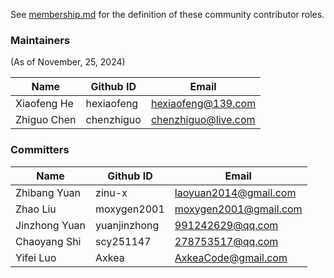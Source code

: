 See [membership.md](./membership.md) for the definition of these community contributor roles.

### Maintainers

(As of November, 25, 2024)

| Name        | Github ID  | Email                |
|-------------|------------|----------------------|
| Xiaofeng He | hexiaofeng | <hexiaofeng@139.com> |
| Zhiguo Chen | chenzhiguo | <chenzhiguo@live.com> |

### Committers

| Name          | Github ID    | Email                   |
|---------------|--------------|-------------------------|
| Zhibang Yuan  | zinu-x       | <laoyuan2014@gmail.com> |
| Zhao Liu      | moxygen2001  | <moxygen2001@gmail.com> |
| Jinzhong Yuan | yuanjinzhong | <991242629@qq.com>      |
| Chaoyang Shi  | scy251147    | <278753517@qq.com>      |
| Yifei Luo     | Axkea        | <AxkeaCode@gmail.com>   |
